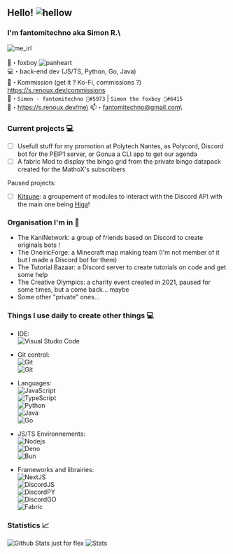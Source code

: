 ## Hello! ![hellow](https://cdn.discordapp.com/emojis/438755742627921920.webp?size=32&quality=lossless)
### I'm fantomitechno aka Simon R.\
![me_irl](https://cdn.discordapp.com/emojis/1024790523833237514.webp?size=96&quality=lossless)

🦊・foxboy ![panheart](https://cdn.discordapp.com/emojis/1021079224154595418.webp?size=16&quality=lossless)\
💻・back-end dev (JS/TS, Python, Go, Java)\
💸・Kommission (get it ? Ko-Fi, commissions ?) https://s.renoux.dev/commissions \
🥼・`Simon - fantomitechno 🦊#5973` | `Simon the foxboy 🦊#6415`\
🔗・https://s.renoux.dev/me\
📫・[fantomitechno@gmail.com](mailto:fantomitechno@gmail.com)\

### Current projects 💻
- [ ] Usefull stuff for my promotion at Polytech Nantes, as Polycord, Discord bot for the PEIP1 server, or Gonua a CLI app to get our agenda
- [ ] A fabric Mod to display the bingo grid from the private bingo datapack created for the MathoX's subscribers

Paused projects:
- [ ] [Kitsune](https://github.com/kitsune-js): a groupement of modules to interact with the Discord API with the main one being [Higa](https://github.com/kitsune-js/Higa)!

### Organisation I'm in 👥
- The KaniNetwork: a group of friends based on Discord to create originals bots !
- The OneiricForge: a Minecraft map making team (I'm not member of it but I made a Discord bot for them)
- The Tutorial Bazaar: a Discord server to create tutorials on code and get some help
- The Creative Olympics: a charity event created in 2021, paused for some times, but a come back... maybe
- Some other "private" ones...

### Things I use daily to create other things 💻
- IDE: \
![Visual Studio Code](https://img.shields.io/badge/VSCode-black?style=flat-square&logo=visual-studio-code)

- Git control: \
![Git](https://img.shields.io/badge/Git-black?style=flat-square&logo=git) \
![Git](https://img.shields.io/badge/GitHub-black?style=flat-square&logo=github)

- Languages: \
![JavaScript](https://img.shields.io/badge/JavaScript-black?style=flat-square&logo=javascript) \
![TypeScript](https://img.shields.io/badge/TypeScript-black?style=flat-square&logo=typescript&logoColor=3178C6) \
![Python](https://img.shields.io/badge/Python-black?style=flat-square&logo=python) \
![Java](https://img.shields.io/badge/Java-black?style=flat-square&logo=java) <!-- rip java --> \
![Go](https://img.shields.io/badge/Go-black?style=flat-square&logo=go)

- JS/TS Environnements: \
![Nodejs](https://img.shields.io/badge/Nodejs-black?style=flat-square&logo=node.js) \
![Deno](https://img.shields.io/badge/Deno-black?style=flat-square&logo=deno) \
![Bun](https://img.shields.io/badge/Bun-black?style=flat-square&logo=bun)

- Frameworks and librairies: \
![NextJS](https://img.shields.io/badge/Nextjs-black?style=flat-square&logo=next.js) \
![DiscordJS](https://img.shields.io/badge/DiscordJS-black?style=flat-square&logo=discord) \
![DiscordPY](https://img.shields.io/badge/DiscordPY-black?style=flat-square&logo=discord) \
![DiscordGO](https://img.shields.io/badge/DiscordGO-black?style=flat-square&logo=discord) \
![Fabric](https://img.shields.io/badge/Express-black?style=flat-square) 


### Statistics 📈
![Github Stats just for flex](https://github-readme-stats.vercel.app/api?username=fantomitechno&show_icons=true&theme=cobalt&count_private=true)
![Stats](https://github-readme-stats.vercel.app/api/top-langs/?username=fantomitechno&layout=compact&theme=outrun)
